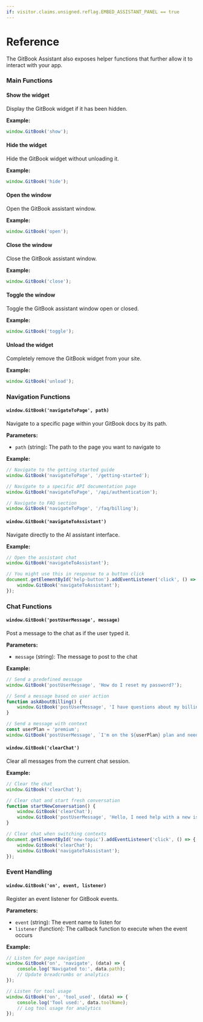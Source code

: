```yaml
---
if: visitor.claims.unsigned.reflag.EMBED_ASSISTANT_PANEL == true
---
```


# Reference

The GitBook Assistant also exposes helper functions that further allow it to interact with your app.

### Main Functions

#### Show the widget

Display the GitBook widget if it has been hidden.

**Example:**

```js
window.GitBook('show');
```

#### Hide the widget

Hide the GitBook widget without unloading it.

**Example:**

```js
window.GitBook('hide');
```

#### Open the window

Open the GitBook assistant window.

**Example:**

```js
window.GitBook('open');
```

#### Close the window

Close the GitBook assistant window.

**Example:**

```js
window.GitBook('close');
```

#### Toggle the window

Toggle the GitBook assistant window open or closed.

**Example:**

```js
window.GitBook('toggle');
```

#### Unload the widget

Completely remove the GitBook widget from your site.

**Example:**

```js
window.GitBook('unload');
```

### Navigation Functions

#### `window.GitBook('navigateToPage', path)`

Navigate to a specific page within your GitBook docs by its path.

**Parameters:**

* `path` (string): The path to the page you want to navigate to

**Example:**

```javascript
// Navigate to the getting started guide
window.GitBook('navigateToPage', '/getting-started');

// Navigate to a specific API documentation page
window.GitBook('navigateToPage', '/api/authentication');

// Navigate to FAQ section
window.GitBook('navigateToPage', '/faq/billing');
```

#### `window.GitBook('navigateToAssistant')`

Navigate directly to the AI assistant interface.

**Example:**

```javascript
// Open the assistant chat
window.GitBook('navigateToAssistant');

// You might use this in response to a button click
document.getElementById('help-button').addEventListener('click', () => {
    window.GitBook('navigateToAssistant');
});
```

### Chat Functions

#### `window.GitBook('postUserMessage', message)`

Post a message to the chat as if the user typed it.

**Parameters:**

* `message` (string): The message to post to the chat

**Example:**

```javascript
// Send a predefined message
window.GitBook('postUserMessage', 'How do I reset my password?');

// Send a message based on user action
function askAboutBilling() {
    window.GitBook('postUserMessage', 'I have questions about my billing');
}

// Send a message with context
const userPlan = 'premium';
window.GitBook('postUserMessage', `I'm on the ${userPlan} plan and need help with advanced features`);
```

#### `window.GitBook('clearChat')`

Clear all messages from the current chat session.

**Example:**

```javascript
// Clear the chat
window.GitBook('clearChat');

// Clear chat and start fresh conversation
function startNewConversation() {
    window.GitBook('clearChat');
    window.GitBook('postUserMessage', 'Hello, I need help with a new issue');
}

// Clear chat when switching contexts
document.getElementById('new-topic').addEventListener('click', () => {
    window.GitBook('clearChat');
    window.GitBook('navigateToAssistant');
});
```

### Event Handling

#### `window.GitBook('on', event, listener)`

Register an event listener for GitBook events.

**Parameters:**

* `event` (string): The event name to listen for
* `listener` (function): The callback function to execute when the event occurs

**Example:**

```javascript
// Listen for page navigation
window.GitBook('on', 'navigate', (data) => {
    console.log('Navigated to:', data.path);
    // Update breadcrumbs or analytics
});

// Listen for tool usage
window.GitBook('on', 'tool_used', (data) => {
    console.log('Tool used:', data.toolName);
    // Log tool usage for analytics
});
```
